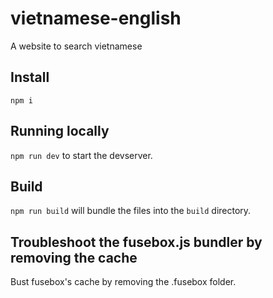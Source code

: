 # vietnamese-english

A website to search vietnamese

## Install

`npm i`

## Running locally

`npm run dev` to start the devserver.

## Build

`npm run build` will bundle the files into the `build` directory.

## Troubleshoot the fusebox.js bundler by removing the cache

Bust fusebox's cache by removing the .fusebox folder.
